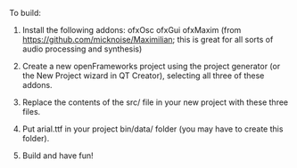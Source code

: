 To build:

1. Install the following addons: 
ofxOsc
ofxGui
ofxMaxim (from https://github.com/micknoise/Maximilian; this is great for all sorts of audio processing and synthesis)

2. Create a new openFrameworks project using the project generator (or the New Project wizard in QT Creator), selecting all three of these addons.

3. Replace the contents of the src/ file in your new project with these three files.

4. Put arial.ttf in your project bin/data/ folder (you may have to create this folder).

5. Build and have fun!

